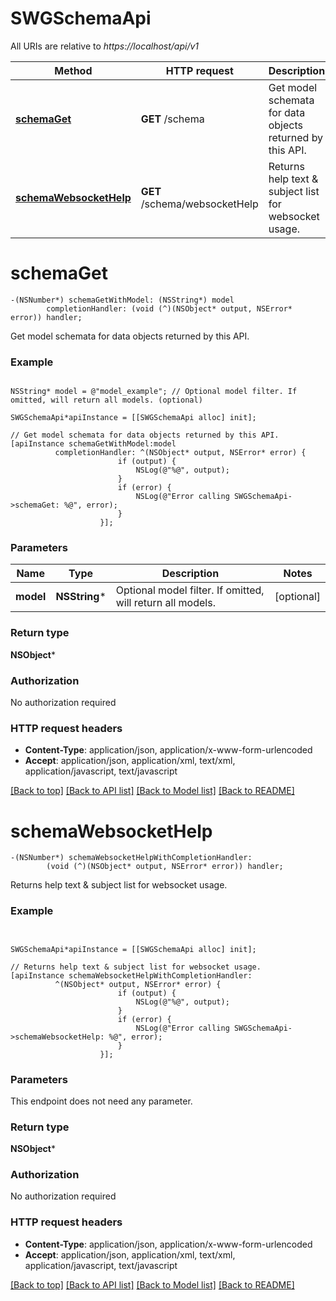 # SWGSchemaApi

All URIs are relative to *https://localhost/api/v1*

Method | HTTP request | Description
------------- | ------------- | -------------
[**schemaGet**](SWGSchemaApi.md#schemaget) | **GET** /schema | Get model schemata for data objects returned by this API.
[**schemaWebsocketHelp**](SWGSchemaApi.md#schemawebsockethelp) | **GET** /schema/websocketHelp | Returns help text &amp; subject list for websocket usage.


# **schemaGet**
```objc
-(NSNumber*) schemaGetWithModel: (NSString*) model
        completionHandler: (void (^)(NSObject* output, NSError* error)) handler;
```

Get model schemata for data objects returned by this API.

### Example 
```objc

NSString* model = @"model_example"; // Optional model filter. If omitted, will return all models. (optional)

SWGSchemaApi*apiInstance = [[SWGSchemaApi alloc] init];

// Get model schemata for data objects returned by this API.
[apiInstance schemaGetWithModel:model
          completionHandler: ^(NSObject* output, NSError* error) {
                        if (output) {
                            NSLog(@"%@", output);
                        }
                        if (error) {
                            NSLog(@"Error calling SWGSchemaApi->schemaGet: %@", error);
                        }
                    }];
```

### Parameters

Name | Type | Description  | Notes
------------- | ------------- | ------------- | -------------
 **model** | **NSString***| Optional model filter. If omitted, will return all models. | [optional] 

### Return type

**NSObject***

### Authorization

No authorization required

### HTTP request headers

 - **Content-Type**: application/json, application/x-www-form-urlencoded
 - **Accept**: application/json, application/xml, text/xml, application/javascript, text/javascript

[[Back to top]](#) [[Back to API list]](../README.md#documentation-for-api-endpoints) [[Back to Model list]](../README.md#documentation-for-models) [[Back to README]](../README.md)

# **schemaWebsocketHelp**
```objc
-(NSNumber*) schemaWebsocketHelpWithCompletionHandler: 
        (void (^)(NSObject* output, NSError* error)) handler;
```

Returns help text & subject list for websocket usage.

### Example 
```objc


SWGSchemaApi*apiInstance = [[SWGSchemaApi alloc] init];

// Returns help text & subject list for websocket usage.
[apiInstance schemaWebsocketHelpWithCompletionHandler: 
          ^(NSObject* output, NSError* error) {
                        if (output) {
                            NSLog(@"%@", output);
                        }
                        if (error) {
                            NSLog(@"Error calling SWGSchemaApi->schemaWebsocketHelp: %@", error);
                        }
                    }];
```

### Parameters
This endpoint does not need any parameter.

### Return type

**NSObject***

### Authorization

No authorization required

### HTTP request headers

 - **Content-Type**: application/json, application/x-www-form-urlencoded
 - **Accept**: application/json, application/xml, text/xml, application/javascript, text/javascript

[[Back to top]](#) [[Back to API list]](../README.md#documentation-for-api-endpoints) [[Back to Model list]](../README.md#documentation-for-models) [[Back to README]](../README.md)


